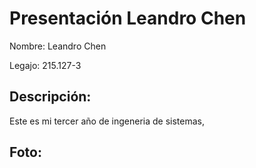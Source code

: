 # Presentación Leandro Chen

Nombre: Leandro Chen

Legajo: 215.127-3


## **Descripción:**
Este es mi tercer año de ingeneria de sistemas,


## **Foto:**

